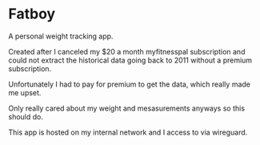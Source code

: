 # Fatboy

A personal weight tracking app.

Created after I canceled my $20 a month myfitnesspal subscription and could not extract the historical data going back to 2011 without a premium subscription.

Unfortunately I had to pay for premium to get the data, which really made me upset.

Only really cared about my weight and mesasurements anyways so this should do.

This app is hosted on my internal network and I access to via wireguard.
